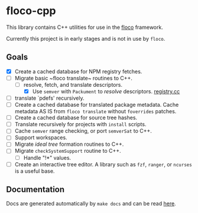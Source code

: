 # floco-cpp

This library contains C++ utilities for use in the
[floco](https://github.com/aakropotkin/floco) framework.

Currently this project is in early stages and is not in use by `floco`.

## Goals
- [x] Create a cached database for NPM registry fetches.
- [ ] Migrate basic ~floco translate~ routines to C++.
  + [ ] resolve, fetch, and translate descriptors.
    - [x] Use `semver` with `Packument` to _resolve_ descriptors.
          [registry.cc](./src/npm/registry.cc)
- [ ] translate `pdefs' recursively.
- [ ] Create a cached database for translated package metadata.
      Cache metadata AS IS from `floco translate` without `foverrides` patches.
- [ ] Create a cached database for source tree hashes.
- [ ] Translate recursively for projects with `install` scripts.
- [ ] Cache `semver` range checking, or port `semverSat` to C++.
- [ ] Support workspaces.
- [ ] Migrate _ideal tree_ formation routines to C++.
- [ ] Migrate `checkSystemSupport` routine to C++.
  + [ ] Handle "!*" values.
- [ ] Create an interactive tree editor.
      A library such as `fzf`, `ranger`, or `ncurses` is a useful base.

## Documentation
Docs are generated automatically by `make docs` and can be read
[here](https://aakropotkin.github.io/floco-cpp/index.html).
